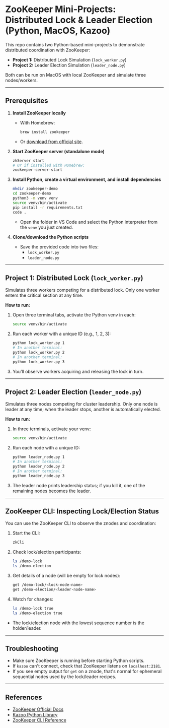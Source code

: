 # ZooKeeper Mini-Projects: Distributed Lock & Leader Election (Python, MacOS, Kazoo)

This repo contains two Python-based mini-projects to demonstrate distributed coordination with ZooKeeper:

- **Project 1:** Distributed Lock Simulation (`lock_worker.py`)
- **Project 2:** Leader Election Simulation (`leader_node.py`)

Both can be run on MacOS with local ZooKeeper and simulate three nodes/workers.

---

## Prerequisites

1. **Install ZooKeeper locally**
   - With Homebrew:
     ```bash
     brew install zookeeper
     ```
   - Or [download from official site](https://zookeeper.apache.org/releases.html).

2. **Start ZooKeeper server (standalone mode)**
   ```bash
   zkServer start
   # Or if installed with Homebrew:
   zookeeper-server-start
   ```

3. **Install Python, create a virtual environment, and install dependencies**
   ```bash
   mkdir zookeeper-demo
   cd zookeeper-demo
   python3 -m venv venv
   source venv/bin/activate
   pip install -r requirements.txt
   code .
   ```
   - Open the folder in VS Code and select the Python interpreter from the `venv` you just created.

4. **Clone/download the Python scripts**
   - Save the provided code into two files:
     - `lock_worker.py`
     - `leader_node.py`

---

## Project 1: Distributed Lock (`lock_worker.py`)

Simulates three workers competing for a distributed lock. Only one worker enters the critical section at any time.

**How to run:**
1. Open three terminal tabs, activate the Python venv in each:
   ```bash
   source venv/bin/activate
   ```
2. Run each worker with a unique ID (e.g., 1, 2, 3):
   ```bash
   python lock_worker.py 1
   # In another terminal:
   python lock_worker.py 2
   # In another terminal:
   python lock_worker.py 3
   ```
3. You’ll observe workers acquiring and releasing the lock in turn.

---

## Project 2: Leader Election (`leader_node.py`)

Simulates three nodes competing for cluster leadership. Only one node is leader at any time; when the leader stops, another is automatically elected.

**How to run:**
1. In three terminals, activate your venv:
   ```bash
   source venv/bin/activate
   ```
2. Run each node with a unique ID:
   ```bash
   python leader_node.py 1
   # In another terminal:
   python leader_node.py 2
   # In another terminal:
   python leader_node.py 3
   ```
3. The leader node prints leadership status; if you kill it, one of the remaining nodes becomes the leader.

---

## ZooKeeper CLI: Inspecting Lock/Election Status

You can use the ZooKeeper CLI to observe the znodes and coordination:

1. Start the CLI:
   ```bash
   zkCli
   ```
2. Check lock/election participants:
   ```bash
   ls /demo-lock
   ls /demo-election
   ```
3. Get details of a node (will be empty for lock nodes):
   ```bash
   get /demo-lock/<lock-node-name>
   get /demo-election/<leader-node-name>
   ```
4. Watch for changes:
   ```bash
   ls /demo-lock true
   ls /demo-election true
   ```

- The lock/election node with the lowest sequence number is the holder/leader.

---

## Troubleshooting

- Make sure ZooKeeper is running before starting Python scripts.
- If `kazoo` can't connect, check that ZooKeeper listens on `localhost:2181`.
- If you see empty output for `get` on a znode, that's normal for ephemeral sequential nodes used by the lock/leader recipes.

---

## References

- [ZooKeeper Official Docs](https://zookeeper.apache.org/doc/current/)
- [Kazoo Python Library](https://kazoo.readthedocs.io/)
- [ZooKeeper CLI Reference](https://zookeeper.apache.org/doc/current/zookeeperStarted.html#sc_zkCommands)
